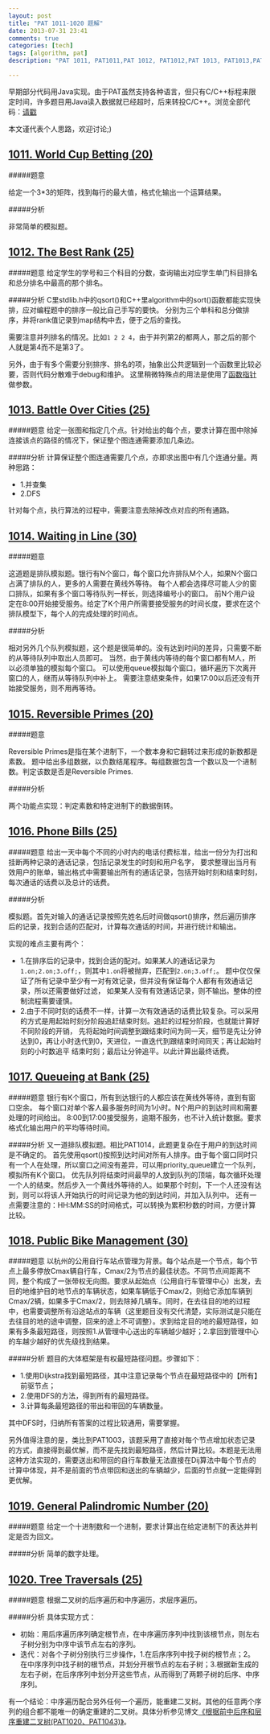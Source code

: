 ```yaml
---
layout: post
title: "PAT 1011-1020 题解"
date: 2013-07-31 23:41
comments: true
categories: [tech]
tags: [algorithm, pat]
description: "PAT 1011, PAT1011,PAT 1012, PAT1012,PAT 1013, PAT1013,PAT 1014, PAT1014,PAT 1015, PAT1015,PAT 1016, PAT1016,PAT 1017, PAT1017,PAT 1018, PAT1018,PAT 1019, PAT1019,PAT 1020, PAT1020, 题解， 解题报告"

---
```

早期部分代码用Java实现。由于PAT虽然支持各种语言，但只有C/C++标程来限定时间，许多题目用Java读入数据就已经超时，后来转投C/C++。浏览全部代码：[请戳](https://github.com/biaobiaoqi/biaobiaoqiCode/tree/master/src/biaobiaoqi/algorithm/oj/pat/advancedlevel)

本文谨代表个人思路，欢迎讨论;)

[1011. World Cup Betting (20)](http://pat.zju.edu.cn/contests/pat-a-practise/10111)
---

#####题意

给定一个3*3的矩阵，找到每行的最大值，格式化输出一个运算结果。

#####分析

非常简单的模拟题。

<!--more-->

[1012. The Best Rank (25)](http://pat.zju.edu.cn/contests/pat-a-practise/10012)
---
#####题意
给定学生的学号和三个科目的分数，查询输出对应学生单门科目排名和总分排名中最高的那个排名。

#####分析
C里stdlib.h中的qsort()和C++里algorithm中的sort()函数都能实现快排，应对编程题中的排序一般比自己手写的要快。
分别为三个单科和总分做排序，并将rank值记录到map结构中去，便于之后的查找。

需要注意并列排名的情况。比如`1 2 2 4`，由于并列第2的都两人，那之后的那个人就是第4而不是第3了。

另外，由于有多个需要分别排序、排名的项，抽象出公共逻辑到一个函数里比较必要，否则代码分散难于debug和维护。
这里稍微特殊点的用法是使用了[函数指针](http://blog.csdn.net/dyx1024/article/details/7562786)做参数。


[1013. Battle Over Cities (25)](http://pat.zju.edu.cn/contests/pat-a-practise/1013)
---

#####题意
给定一张图和指定几个点。针对给出的每个点，要求计算在图中除掉连接该点的路径的情况下，保证整个图连通需要添加几条边。


#####分析
计算保证整个图连通需要几个点，亦即求出图中有几个连通分量。两种思路：

* 1.并查集
* 2.DFS

针对每个点，执行算法的过程中，需要注意去除掉改点对应的所有通路。


[1014. Waiting in Line (30)](http://pat.zju.edu.cn/contests/pat-a-practise/1014)
---

#####题意

这道题是排队模拟题。银行有N个窗口，每个窗口允许排队M个人，如果N个窗口占满了排队的人，更多的人需要在黄线外等待。
每个人都会选择尽可能人少的窗口排队，如果有多个窗口等待队列一样长，则选择编号小的窗口。
前N个用户设定在8:00开始接受服务。给定了K个用户所需要接受服务的时间长度，要求在这个排队模型下，每个人的完成处理的时间点。

#####分析

相对另外几个队列模拟题，这个题是很简单的。没有达到时间的差异，只需要不断的从等待队列中取出人员即可。
当然，由于黄线内等待的每个窗口都有M人，所以必须单独的模拟每个窗口。
可以使用queue模拟每个窗口，循环遍历下次离开窗口的人，继而从等待队列中补上。
需要注意结束条件，如果17:00以后还没有开始接受服务，则不用再等待。

[1015. Reversible Primes (20)](http://pat.zju.edu.cn/contests/pat-a-practise/1015)
---

#####题意

Reversible Primes是指在某个进制下，一个数本身和它翻转过来形成的新数都是素数。
题中给出多组数据，以负数结尾程序。每组数据包含一个数以及一个进制数。判定该数是否是Reversible Primes.

#####分析

两个功能点实现：判定素数和特定进制下的数据倒转。


[1016. Phone Bills (25)](http://pat.zju.edu.cn/contests/pat-a-practise/1016)
---

#####题意
给出一天中每个不同的小时内的电话付费标准，给出一份分为打出和挂断两种记录的通话记录，包括记录发生的时刻和用户名字，
要求整理出当月有效用户的账单，输出格式中需要输出所有的通话记录，包括开始时刻和结束时刻，每次通话的话费以及总计的话费。

#####分析

模拟题。首先对输入的通话记录按照先姓名后时间做qsort()排序，然后遍历排序后的记录，找到合适的匹配对，计算每次通话的时间，并进行统计和输出。

实现的难点主要有两个：

* 1.在排序后的记录中，找到合适的配对。如果某人的通话记录为`1.on;2.on;3.off;`，则其中`1.on`将被抛弃，匹配到`2.on;3.off;`。
题中仅仅保证了所有记录中至少有一对有效记录，但并没有保证每个人都有有效通话记录，所以还需要做好过滤，
如果某人没有有效通话记录，则不输出。整体的控制流程需要谨慎。
* 2.由于不同时刻的话费不一样，计算一次有效通话的话费比较复杂。可以采用的方式是用起始时刻分阶段追赶结束时刻。追赶的过程分阶段，也就能计算好不同阶段的开销，
先将起始时间调整到跟结束时间为同一天，细节是先让分钟达到0，再让小时迭代到0，天进位，一直迭代到跟结束时间同天；再让起始时刻的小时数追平
结束时刻；最后让分钟追平。以此计算出最终话费。


[1017. Queueing at Bank (25)](http://pat.zju.edu.cn/contests/pat-a-practise/1017)
---

#####题意
银行有K个窗口，所有到达银行的人都应该在黄线外等待，直到有窗口空余。
每个窗口对单个客人最多服务时间为1小时。N个用户的到达时间和需要处理的时间给出。
8:00到17:00接受服务，逾期不服务，也不计入统计数据。要求格式化输出用户的平均等待时间。

#####分析
又一道排队模拟题。相比PAT1014，此题更复杂在于用户的到达时间是不确定的。
首先使用qsort()按照到达时间对所有人排序。由于每个窗口同时只有一个人在处理，所以窗口之间没有差异，可以用priority_queue建立一个队列，
模拟所有K个窗口。
优先队列将结束时间最早的人放到队列的顶端，每次循环处理一个人的结束。然后步入一个黄线外等待的人。如果那个时刻，下一个人还没有达到，则可以将该人开始执行的时间记录为他的到达时间，并加入队列中。
还有一点需要注意的：HH:MM:SS的时间格式，可以转换为累积秒数的时间，方便计算比较。


[1018. Public Bike Management (30)](http://pat.zju.edu.cn/contests/pat-a-practise/1018)
---

#####题意
以杭州的公用自行车站点管理为背景。每个站点是一个节点，每个节点上最多停放Cmax辆自行车，Cmax/2为节点的最佳状态。不同节点间距离不同，整个构成了一张带权无向图。要求从起始点（公用自行车管理中心）出发，去目的地维护目的地节点的车辆状态，如果车辆低于Cmax/2，则给它添加车辆到Cmax/2辆，如果多于Cmax/2，则去除掉几辆车。同时，在去往目的地的过程中，也需要调整所有沿途站点的车辆（这里题目没有交代清楚，实际测试是只能在去往目的地的途中调整，回来的途上不可调整）。求到给定目的地的最短路径，如果有多条最短路径，则按照1.从管理中心送出的车辆越少越好；2.拿回到管理中心的车越少越好的优先级找到结果。

#####分析
题目的大体框架是有权最短路径问题。步骤如下：

* 1.使用Dijkstra找到最短路径，其中注意记录每个节点在最短路径中的【所有】前驱节点；
* 2.使用DFS的方法，得到所有的最短路径。
* 3.计算每条最短路径的带出和带回的车辆数量。

其中DFS时，归纳所有答案的过程比较通用，需要掌握。

另外值得注意的是，类比到PAT1003，该题采用了直接对每个节点增加状态记录的方式，直接得到最优解，而不是先找到最短路径，然后计算比较。本题是无法用这种方法实现的，需要送出和带回的自行车数量无法直接在Dij算法中每个节点的计算中体现，并不是前面的节点带回和送出的车辆越少，后面的节点就一定能得到更优解。

[1019. General Palindromic Number (20)](http://pat.zju.edu.cn/contests/pat-a-practise/1019)
---

#####题意
给定一个十进制数和一个进制，要求计算出在给定进制下的表达并判定是否为回文。

#####分析
简单的数字处理。

[1020. Tree Traversals (25)](http://pat.zju.edu.cn/contests/pat-a-practise/1020)
---

#####题意
根据二叉树的后序遍历和中序遍历，求层序遍历。

#####分析
具体实现方式：

* 初始：用后序遍历序列确定根节点，在中序遍历序列中找到该根节点，则左右子树分别为中序中该节点左右的序列。
* 迭代：对各个子树分别执行三步操作，1.在后序序列中找子树的根节点；2。在中序序列中找子树的根节点，并划分开根节点的左右子树；3.根据新生成的左右子树，在后序序列中划分开这些节点，从而得到了两颗子树的后序、中序序列。

有一个结论：中序遍历配合另外任何一个遍历，能重建二叉树。其他的任意两个序列的组合都不能唯一的确定重建的二叉树。具体分析参见博文[《根据前中后序和层序重建二叉树(PAT1020、PAT1043)》](../../../../2013/04/27/pat1020-pat1043-rebuild-binary-tree/)。
